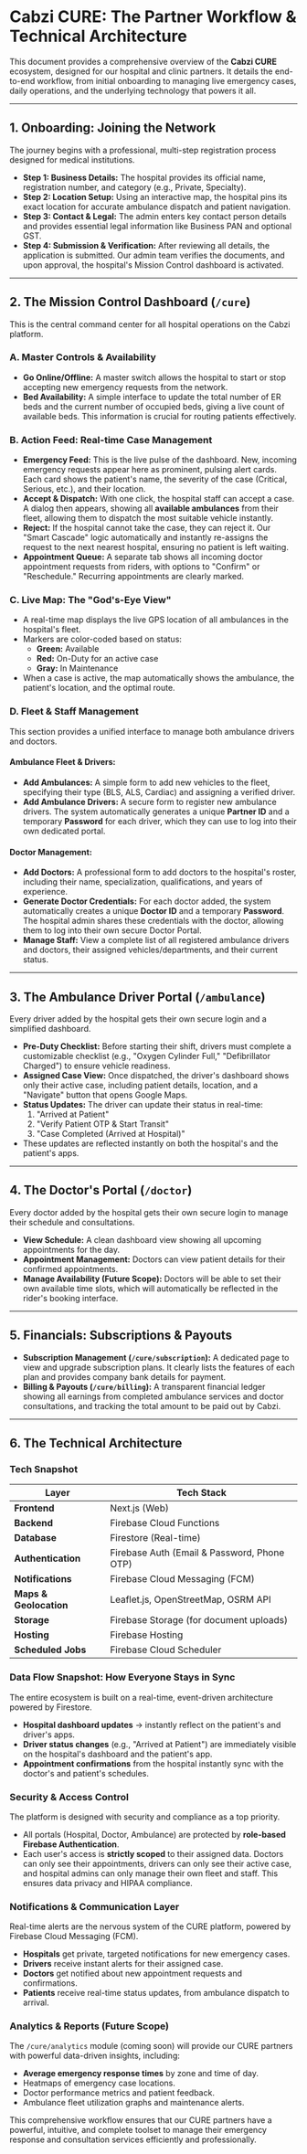 # Cabzi CURE: The Partner Workflow & Technical Architecture

This document provides a comprehensive overview of the **Cabzi CURE** ecosystem, designed for our hospital and clinic partners. It details the end-to-end workflow, from initial onboarding to managing live emergency cases, daily operations, and the underlying technology that powers it all.

---

## 1. Onboarding: Joining the Network

The journey begins with a professional, multi-step registration process designed for medical institutions.

*   **Step 1: Business Details:** The hospital provides its official name, registration number, and category (e.g., Private, Specialty).
*   **Step 2: Location Setup:** Using an interactive map, the hospital pins its exact location for accurate ambulance dispatch and patient navigation.
*   **Step 3: Contact & Legal:** The admin enters key contact person details and provides essential legal information like Business PAN and optional GST.
*   **Step 4: Submission & Verification:** After reviewing all details, the application is submitted. Our admin team verifies the documents, and upon approval, the hospital's Mission Control dashboard is activated.

---

## 2. The Mission Control Dashboard (`/cure`)

This is the central command center for all hospital operations on the Cabzi platform.

### A. Master Controls & Availability
*   **Go Online/Offline:** A master switch allows the hospital to start or stop accepting new emergency requests from the network.
*   **Bed Availability:** A simple interface to update the total number of ER beds and the current number of occupied beds, giving a live count of available beds. This information is crucial for routing patients effectively.

### B. Action Feed: Real-time Case Management
*   **Emergency Feed:** This is the live pulse of the dashboard. New, incoming emergency requests appear here as prominent, pulsing alert cards. Each card shows the patient's name, the severity of the case (Critical, Serious, etc.), and their location.
*   **Accept & Dispatch:** With one click, the hospital staff can accept a case. A dialog then appears, showing all **available ambulances** from their fleet, allowing them to dispatch the most suitable vehicle instantly.
*   **Reject:** If the hospital cannot take the case, they can reject it. Our "Smart Cascade" logic automatically and instantly re-assigns the request to the next nearest hospital, ensuring no patient is left waiting.
*   **Appointment Queue:** A separate tab shows all incoming doctor appointment requests from riders, with options to "Confirm" or "Reschedule." Recurring appointments are clearly marked.

### C. Live Map: The "God's-Eye View"
*   A real-time map displays the live GPS location of all ambulances in the hospital's fleet.
*   Markers are color-coded based on status:
    *   **Green:** Available
    *   **Red:** On-Duty for an active case
    *   **Gray:** In Maintenance
*   When a case is active, the map automatically shows the ambulance, the patient's location, and the optimal route.

### D. Fleet & Staff Management

This section provides a unified interface to manage both ambulance drivers and doctors.

#### **Ambulance Fleet & Drivers:**
*   **Add Ambulances:** A simple form to add new vehicles to the fleet, specifying their type (BLS, ALS, Cardiac) and assigning a verified driver.
*   **Add Ambulance Drivers:** A secure form to register new ambulance drivers. The system automatically generates a unique **Partner ID** and a temporary **Password** for each driver, which they can use to log into their own dedicated portal.

#### **Doctor Management:**
*   **Add Doctors:** A professional form to add doctors to the hospital's roster, including their name, specialization, qualifications, and years of experience.
*   **Generate Doctor Credentials:** For each doctor added, the system automatically creates a unique **Doctor ID** and a temporary **Password**. The hospital admin shares these credentials with the doctor, allowing them to log into their own secure Doctor Portal.
*   **Manage Staff:** View a complete list of all registered ambulance drivers and doctors, their assigned vehicles/departments, and their current status.

---

## 3. The Ambulance Driver Portal (`/ambulance`)

Every driver added by the hospital gets their own secure login and a simplified dashboard.

*   **Pre-Duty Checklist:** Before starting their shift, drivers must complete a customizable checklist (e.g., "Oxygen Cylinder Full," "Defibrillator Charged") to ensure vehicle readiness.
*   **Assigned Case View:** Once dispatched, the driver's dashboard shows only their active case, including patient details, location, and a "Navigate" button that opens Google Maps.
*   **Status Updates:** The driver can update their status in real-time:
    1.  "Arrived at Patient"
    2.  "Verify Patient OTP & Start Transit"
    3.  "Case Completed (Arrived at Hospital)"
*   These updates are reflected instantly on both the hospital's and the patient's apps.

---

## 4. The Doctor's Portal (`/doctor`)

Every doctor added by the hospital gets their own secure login to manage their schedule and consultations.

*   **View Schedule:** A clean dashboard view showing all upcoming appointments for the day.
*   **Appointment Management:** Doctors can view patient details for their confirmed appointments.
*   **Manage Availability (Future Scope):** Doctors will be able to set their own available time slots, which will automatically be reflected in the rider's booking interface.

---

## 5. Financials: Subscriptions & Payouts

*   **Subscription Management (`/cure/subscription`):** A dedicated page to view and upgrade subscription plans. It clearly lists the features of each plan and provides company bank details for payment.
*   **Billing & Payouts (`/cure/billing`):** A transparent financial ledger showing all earnings from completed ambulance services and doctor consultations, and tracking the total amount to be paid out by Cabzi.

---

## 6. The Technical Architecture

### Tech Snapshot

| Layer                       | Tech Stack                                       |
| --------------------------- | ------------------------------------------------ |
| **Frontend**                | Next.js (Web)                                    |
| **Backend**                 | Firebase Cloud Functions                         |
| **Database**                | Firestore (Real-time)                            |
| **Authentication**          | Firebase Auth (Email & Password, Phone OTP)      |
| **Notifications**           | Firebase Cloud Messaging (FCM)                   |
| **Maps & Geolocation**      | Leaflet.js, OpenStreetMap, OSRM API              |
| **Storage**                 | Firebase Storage (for document uploads)          |
| **Hosting**                 | Firebase Hosting                                 |
| **Scheduled Jobs**          | Firebase Cloud Scheduler                         |

### Data Flow Snapshot: How Everyone Stays in Sync

The entire ecosystem is built on a real-time, event-driven architecture powered by Firestore.

*   **Hospital dashboard updates** → instantly reflect on the patient's and driver's apps.
*   **Driver status changes** (e.g., "Arrived at Patient") are immediately visible on the hospital's dashboard and the patient's app.
*   **Appointment confirmations** from the hospital instantly sync with the doctor's and patient's schedules.

### Security & Access Control

The platform is designed with security and compliance as a top priority.

*   All portals (Hospital, Doctor, Ambulance) are protected by **role-based Firebase Authentication**.
*   Each user's access is **strictly scoped** to their assigned data. Doctors can only see their appointments, drivers can only see their active case, and hospital admins can only manage their own fleet and staff. This ensures data privacy and HIPAA compliance.

### Notifications & Communication Layer

Real-time alerts are the nervous system of the CURE platform, powered by Firebase Cloud Messaging (FCM).

*   **Hospitals** get private, targeted notifications for new emergency cases.
*   **Drivers** receive instant alerts for their assigned case.
*   **Doctors** get notified about new appointment requests and confirmations.
*   **Patients** receive real-time status updates, from ambulance dispatch to arrival.

### Analytics & Reports (Future Scope)

The `/cure/analytics` module (coming soon) will provide our CURE partners with powerful data-driven insights, including:

*   **Average emergency response times** by zone and time of day.
*   Heatmaps of emergency case locations.
*   Doctor performance metrics and patient feedback.
*   Ambulance fleet utilization graphs and maintenance alerts.

This comprehensive workflow ensures that our CURE partners have a powerful, intuitive, and complete toolset to manage their emergency response and consultation services efficiently and professionally.
